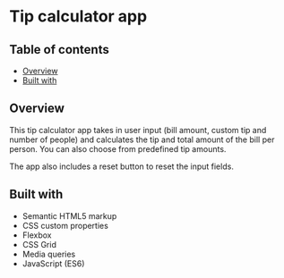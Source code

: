 # Tip calculator app

## Table of contents

- [Overview](#overview)
- [Built with](#built-with)

## Overview

This tip calculator app takes in user input (bill amount, custom tip and number of people) and calculates the tip and total amount of the bill per person. You can also choose from predefined tip amounts.

The app also includes a reset button to reset the input fields.

## Built with

- Semantic HTML5 markup
- CSS custom properties
- Flexbox
- CSS Grid
- Media queries
- JavaScript (ES6)
